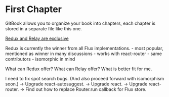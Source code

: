 # First Chapter

GitBook allows you to organize your book into chapters, each chapter is stored in a separate file like this one.

[Redux and Relay are exclusive](https://github.com/rackt/redux/issues/1036)

Redux is currently the winner from all Flux implementations.
	- most popular, mentioned as winner in many discussions
	- works with react-router - same contributors
	- isomorphic in mind

What can Redux offer?
What can Relay offer?
What is better fit for me.


I need to fix spot search bugs. (And also proceed forward with isomorphism soon.)
→ Upgrade react-autosuggest.
→ Upgrade react.
→ Upgrade react-router.
→ Find out how to replace Router.run callback for Flux store.
